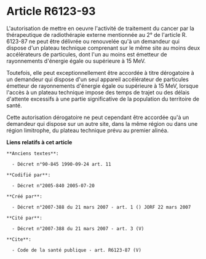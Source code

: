 # Article R6123-93

L'autorisation de mettre en oeuvre l'activité de traitement du cancer par la thérapeutique de radiothérapie externe
mentionnée au 2° de l'article R. 6123-87 ne peut être délivrée ou renouvelée qu'à un demandeur qui dispose d'un plateau
technique comprenant sur le même site au moins deux accélérateurs de particules, dont l'un au moins est émetteur de
rayonnements d'énergie égale ou supérieure à 15 MeV.

Toutefois, elle peut exceptionnellement être accordée à titre dérogatoire à un demandeur qui dispose d'un seul appareil
accélérateur de particules émetteur de rayonnements d'énergie égale ou supérieure à 15 MeV, lorsque l'accès à un plateau
technique impose des temps de trajet ou des délais d'attente excessifs à une partie significative de la population du
territoire de santé.

Cette autorisation dérogatoire ne peut cependant être accordée qu'à un demandeur qui dispose sur un autre site, dans la même
région ou dans une région limitrophe, du plateau technique prévu au premier alinéa.

**Liens relatifs à cet article**

	**Anciens textes**:

	  - Décret n°90-845 1990-09-24 art. 11

	**Codifié par**:

	  - Décret n°2005-840 2005-07-20

	**Créé par**:

	  - Décret n°2007-388 du 21 mars 2007 - art. 1 () JORF 22 mars 2007

	**Cité par**:

	  - Décret n°2007-388 du 21 mars 2007 - art. 3 (V)

	**Cite**:

	  - Code de la santé publique - art. R6123-87 (V)
